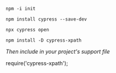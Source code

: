 ```
npm -i init
```
```
npm install cypress --save-dev
```
```
npx cypress open
```
```
npm install -D cypress-xpath
```
*Then include in your project's support file*

require('cypress-xpath');

